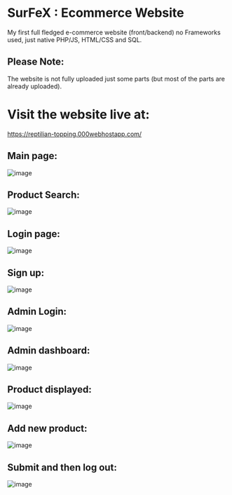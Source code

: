 # SurFeX : Ecommerce Website
 My first full fledged e-commerce website (front/backend) no Frameworks used, just native PHP/JS, HTML/CSS and SQL.
 
## Please Note:
 The website is not fully uploaded just some parts (but most of the parts are already uploaded).
# Visit the website live at:
 https://reptilian-topping.000webhostapp.com/
 
 
## Main page:
 ![image](https://user-images.githubusercontent.com/95583855/227268014-6820f52a-ede1-4cbc-a33d-d73cd26ef580.png)

## Product Search:
![image](https://user-images.githubusercontent.com/95583855/227268316-7f6b2f43-7bc8-4aaa-b1b4-8d22bfe0ff30.png)

## Login page:
![image](https://user-images.githubusercontent.com/95583855/227281753-0ce7df39-1c9f-4038-be53-2257c593d0ac.png)

## Sign up:
![image](https://user-images.githubusercontent.com/95583855/227281946-57a2e2a5-2642-45a5-a073-32a9e83b461b.png)

## Admin Login:
![image](https://user-images.githubusercontent.com/95583855/227282236-c16d675e-169a-4161-80dd-5d0636aa83a8.png)

## Admin dashboard:
![image](https://user-images.githubusercontent.com/95583855/227268833-3b6a657f-a4c8-4879-88d4-5721800629d7.png)

## Product displayed:
![image](https://user-images.githubusercontent.com/95583855/227269101-b4b73a05-8491-4516-a35e-04a8c9eb39da.png)

## Add new product:
![image](https://user-images.githubusercontent.com/95583855/227269178-d2cb9b16-df61-46b5-9ef7-16bbc687ca9c.png)

## Submit and then log out:
![image](https://user-images.githubusercontent.com/95583855/227269294-12e432ac-d216-4971-9fe8-3ae5832e02d0.png)
